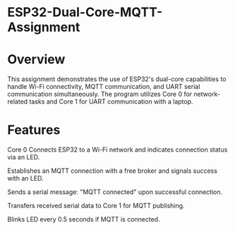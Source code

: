 # ESP32-Dual-Core-MQTT-Assignment

# Overview

This assignment demonstrates the use of ESP32's dual-core capabilities to handle Wi-Fi connectivity, MQTT communication, and UART serial communication simultaneously. The program utilizes Core 0 for network-related tasks and Core 1 for UART communication with a laptop.

# Features

Core 0
  Connects ESP32 to a Wi-Fi network and indicates connection status via an LED.

  Establishes an MQTT connection with a free broker and signals success with an LED.

  Sends a serial message: "MQTT connected" upon successful connection.

  Transfers received serial data to Core 1 for MQTT publishing.

  Blinks LED every 0.5 seconds if MQTT is connected.
